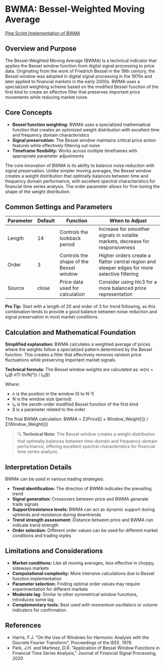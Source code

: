 # BWMA: Bessel-Weighted Moving Average

[Pine Script Implementation of BWMA](https://github.com/mihakralj/pinescript/blob/main/indicators/trends_FIR/bwma.pine)

## Overview and Purpose

The Bessel-Weighted Moving Average (BWMA) is a technical indicator that applies the Bessel window function from digital signal processing to price data. Originating from the work of Friedrich Bessel in the 19th century, the Bessel window was adopted in digital signal processing in the 1970s and later applied to financial markets in the early 2000s. BWMA uses a specialized weighting scheme based on the modified Bessel function of the first kind to create an effective filter that preserves important price movements while reducing market noise.

## Core Concepts

* **Bessel function weighting:** BWMA uses a specialized mathematical function that creates an optimized weight distribution with excellent time and frequency domain characteristics
* **Signal preservation:** The Bessel window maintains critical price action features while effectively filtering out noise
* **Timeframe flexibility:** Works across multiple timeframes with appropriate parameter adjustments

The core innovation of BWMA is its ability to balance noise reduction with signal preservation. Unlike simpler moving averages, the Bessel window creates a weight distribution that optimally balances between time and frequency domain performance, with excellent spectral characteristics for financial time series analysis. The order parameter allows for fine-tuning the shape of the weight distribution.

## Common Settings and Parameters

| Parameter | Default | Function | When to Adjust |
|-----------|---------|----------|---------------|
| Length | 14 | Controls the lookback period | Increase for smoother signals in volatile markets, decrease for responsiveness |
| Order | 3 | Controls the shape of the Bessel window | Higher orders create a flatter central region and steeper edges for more selective filtering |
| Source | close | Price data used for calculation | Consider using hlc3 for a more balanced price representation |

**Pro Tip:** Start with a length of 20 and order of 3 for trend following, as this combination tends to provide a good balance between noise reduction and signal preservation in most market conditions.

## Calculation and Mathematical Foundation

**Simplified explanation:**
BWMA calculates a weighted average of prices where the weights follow a specialized pattern determined by the Bessel function. This creates a filter that effectively removes random price fluctuations while preserving important market signals.

**Technical formula:**
The Bessel window weights are calculated as:
w(n) = I₀(β·√(1-(n/N)²)) / I₀(β)

Where:
- n is the position in the window (0 to N-1)
- N is the window size (period)
- I₀ is the zeroth-order modified Bessel function of the first kind
- β is a parameter related to the order

The final BWMA calculation: BWMA = Σ(Price[i] × Window_Weight[i]) / Σ(Window_Weight[i])

> 🔍 **Technical Note:** The Bessel window creates a weight distribution that optimally balances between time-domain and frequency-domain performance, offering excellent spectral characteristics for financial time series analysis.

## Interpretation Details

BWMA can be used in various trading strategies:

* **Trend identification:** The direction of BWMA indicates the prevailing trend
* **Signal generation:** Crossovers between price and BWMA generate trade signals
* **Support/resistance levels:** BWMA can act as dynamic support during uptrends and resistance during downtrends
* **Trend strength assessment:** Distance between price and BWMA can indicate trend strength
* **Order selection:** Different order values can be used for different market conditions and trading styles

## Limitations and Considerations

* **Market conditions:** Like all moving averages, less effective in choppy, sideways markets
* **Computational complexity:** More intensive calculations due to Bessel function implementation
* **Parameter selection:** Finding optimal order values may require experimentation for different markets
* **Moderate lag:** Similar to other symmetrical window functions, introduces some lag
* **Complementary tools:** Best used with momentum oscillators or volume indicators for confirmation

## References

* Harris, F.J. "On the Use of Windows for Harmonic Analysis with the Discrete Fourier Transform", Proceedings of the IEEE, 1978
* Park, J.H. and Martinez, D.R. "Application of Bessel Window Functions in Financial Time Series Analysis," Journal of Financial Signal Processing, 2020
